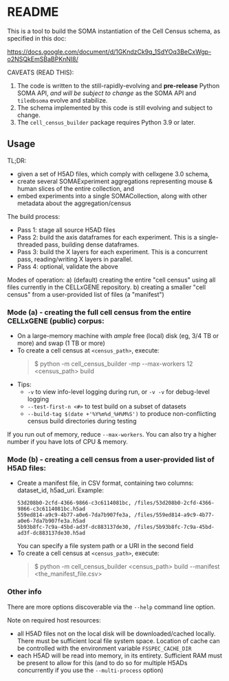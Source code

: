 # README

This is a tool to build the SOMA instantiation of the Cell Census schema, as specified in this doc:

https://docs.google.com/document/d/1GKndzCk9q_1SdYOq3BeCxWgp-o2NSQkEmSBaBPKnNI8/

CAVEATS (READ THIS):

1. The code is written to the still-rapidly-evolving and **pre-release** Python SOMA API, _and will be subject to change_ as the SOMA API and `tiledbsoma` evolve and stabilize.
2. The schema implemented by this code is still evolving and subject to change.
3. The `cell_census_builder` package requires Python 3.9 or later.

## Usage

TL;DR:

- given a set of H5AD files, which comply with cellxgene 3.0 schema,
- create several SOMAExperiment aggregations representing mouse & human slices of the entire collection, and
- embed experiments into a single SOMACollection, along with other metadata about the aggregation/census

The build process:

- Pass 1: stage all source H5AD files
- Pass 2: build the axis dataframes for each experiment. This is a single-threaded pass, building dense dataframes.
- Pass 3: build the X layers for each experiment. This is a concurrent pass, reading/writing X layers in parallel.
- Pass 4: optional, validate the above

Modes of operation:
a) (default) creating the entire "cell census" using all files currently in the CELLxGENE repository.
b) creating a smaller "cell census" from a user-provided list of files (a "manifest")

### Mode (a) - creating the full cell census from the entire CELLxGENE (public) corpus:

- On a large-memory machine with _ample_ free (local) disk (eg, 3/4 TB or more) and swap (1 TB or more)
- To create a cell census at `<census_path>`, execute:
  > $ python -m cell_census_builder -mp --max-workers 12 <census_path> build
- Tips: 
    - `-v` to view info-level logging during run, or `-v -v` for debug-level logging
    - `--test-first-n <#>` to test build on a subset of datasets
    - `--build-tag $(date +'%Y%m%d_%H%M%S')` to produce non-conflicting census build directories during testing

If you run out of memory, reduce `--max-workers`. You can also try a higher number if you have lots of CPU & memory.

### Mode (b) - creating a cell census from a user-provided list of H5AD files:

- Create a manifest file, in CSV format, containing two columns: dataset_id, h5ad_uri. Example:
  ```csv
  53d208b0-2cfd-4366-9866-c3c6114081bc, /files/53d208b0-2cfd-4366-9866-c3c6114081bc.h5ad
  559ed814-a9c9-4b77-a0e6-7da7b907fe3a, /files/559ed814-a9c9-4b77-a0e6-7da7b907fe3a.h5ad
  5b93b8fc-7c9a-45bd-ad3f-dc883137de30, /files/5b93b8fc-7c9a-45bd-ad3f-dc883137de30.h5ad
  ```
  You can specify a file system path or a URI in the second field
- To create a cell census at `<census_path>`, execute:
  > $ python -m cell_census_builder <census_path> build --manifest <the_manifest_file.csv>

### Other info

There are more options discoverable via the `--help` command line option.

Note on required host resources:

- all H5AD files not on the local disk will be downloaded/cached locally. There must be
  sufficient local file system space. Location of cache can be controlled with the
  environment variable `FSSPEC_CACHE_DIR`
- each H5AD will be read into memory, in its entirety. Sufficient RAM must be present to
  allow for this (and to do so for multiple H5ADs concurrently if you use the `--multi-process` option)
